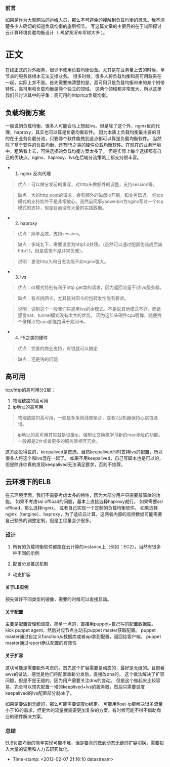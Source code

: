 ### 前言

如果是作为大型网站的运维人员，那么不可避免的接触到负载均衡的概念。我不清楚多少人确切的知道负载均衡的底层细节。
写这篇文章的主要目的在于试图探讨云计算环境负载均衡设计（ *希望我没有写错太多* ）。

# 正文

在线正式的对外服务，很少不使用负载均衡设备。尤其是在业务量上去的时候，单节点的服务器根本无法支撑业务。
很多时候，很多人将负载均衡和高可用联系在一起，实际上并不是。首先需要搞清楚的是，高可用只是负载均衡带来的某个附带特性，高可用和负载均衡是两个独立的领域。
这两个领域都非常庞大，所以这里我们只讨论其中的子集：高可用的http/tcp负载均衡。

## 负载均衡方案

一般说到负载均衡，很多人可能会马上想起lvs。但是除了这个外，nginx反向代理，haproxy，其实也可以算是负载均衡软件。
因为本质上负载均衡最主要的目的在于业务负载分流，只要哪个软件能做到这点都可以算是负载均衡软件。
当然除了基于软件的负载均衡，还有F5之类的硬件负载均衡软件。在现在的业务环境中，粗略看上去，可供选择的负载均衡方案太多了。
但是实际上每个选择都有自己的优缺点。nginx、haproxy、lvs在后端分流策略上都支持很丰富。

* 1. nginx 反向代理

>优点：可以做分发前的重写，对http头做额外的调整，支持session等。

>缺点：大的http post的请求，会有额外的磁盘io开销，和业务延迟。
>纯tcp模式的支持始终不是非常放心。虽然前同事yaoweibin为nginx写过一个tcp模式的支持，但是目前没有大量的实践数据。

* 2. haproxy

>优点：简单高效，支持session。

>缺点：多域名下，需要设置为http1.0处理。（虽然可以通过配置伪装成后端http1.1，但是感觉不是非常优雅）。

>说明：更改http头和日志功能不如nginx强大。

* 3. lvs

>优点：dr模式特别有利于http get类的请求，因为返回流量不过lvs服务器。

>缺点：有点挑网卡，尤其是对网卡的包转发性能有要求。

>说明：说到这个一般我们只是用lvs的dr模式。不是说其他模式不好，而是感觉nat、tunnel模式没有太大的优势。
>因为这年头硬件cpu强悍，随便找个像样点的cpu都能跑满千兆网卡。

* 4. F5之类的硬件

>优点：完善的商业支持，有钱就可以搞定

>缺点：还是钱的问题

## 高可用

tcp/http的高可用分2层：

1. 物理链路的高可用
1. ip地址的高可用

>物理链路的高可用，一般是多条网线做聚合，或者2台机器保持心跳包通讯。

>ip地址的高可用其实就是设置ip，强制让交换机学习新的mac地址的功能。一般都是2台或者更多的服务器相互冗余。

这方面没得说的，keepalived是首选。当然keepalived同时支持lvs的配置，所以很多人将这个和lvs混在一起了。
如果不用keepalived，自己写脚本也是可以的，但是除非你真的发现keepalived无法满足要求，否则不推荐。


## 云环境下的ELB

在云环境里面，我们不需要考虑太多的特性，因为大部分用户只需要最简单的功能。
如果不考虑ssl offload的问题，基本上直接选择haproxy就行。
如果需要ssl offload，那么选择nginx。
或者自己实现一个定制的负载均衡软件。
如果选择nginx（tengine）、haproxy，为了适应云计算，这两者内部的监控数据可能需要自己额外的调整定制，但是工程量会少很多。

### 设计

1. 所有的负载均衡软件都跑在云计算的instance上（例如：EC2），当然有很多种不同的示例

1. 配置分发推送机制

1. 动态扩容

#### 关于LB实例

预先做好不同类型的镜像，需要的时候可以直接启动。

#### 关于配置

主要是配置管理和调度。简单一点的，直接用puppet+自己写的配置数据库。
kick puppet agent，然后对应节点主动去puppet master获取配置。
puppet master通过自定义function从数据库或者api拿到配置，返回给客户端。
puppet master通过report确认配置的有效性

#### 关于扩容

这块可能是需要额外考虑的。首先这个扩容需要是动态的，最好是无缝的。目前看aws的做法，感觉是他们将配置重新分发后，直接改dns的。
这个做法解决了扩容问题，但是不是无缝的。因为用户需要关注dns的变动。
但是这个做起来比较容易，完全可以预先配置一堆的keeplived+lvs的服务器，然后只需要调度keepalived的lvs配置部分就ok了。

如果是要做到无缝的，那么可能需要调度ip绑定。
可能用float-ip能解决很多流量小于1G的需求，但更大的流量就需要更加复杂的方案。有时候可能不得不借助商业的硬件解决方案。

### 总结

ELB负载均衡的简单实现可能不难，但是要真的做到动态无缝的扩容切换，需要投入大量的调用和人力去研究优化。

* Time-stamp: <2013-02-07 21:16:10 datastream>
